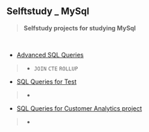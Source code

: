 ## Selftstudy _ MySql
>  **Selfstudy projects for studying MySql**

</br>

* [Advanced SQL Queries](https://github.com/ttobaegi/MySQL/tree/main/AdvancedSQL)
>  * `JOIN` `CTE` `ROLLUP`

* [SQL Queries for Test](https://github.com/ttobaegi/MySQL/tree/main/AdvancedSQL_Essential)
>  * 

* [SQL Queries for Customer Analytics project](https://github.com/ttobaegi/MySQL/tree/main/CustomerAnalytics)
>  * 
